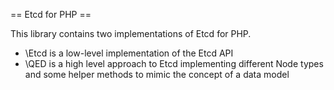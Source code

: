 == Etcd for PHP ==

This library contains two implementations of Etcd for PHP. 

* \Etcd is a low-level implementation of the Etcd API
* \QED is a high level approach to Etcd implementing different Node types and some helper methods to mimic the concept of a data model

